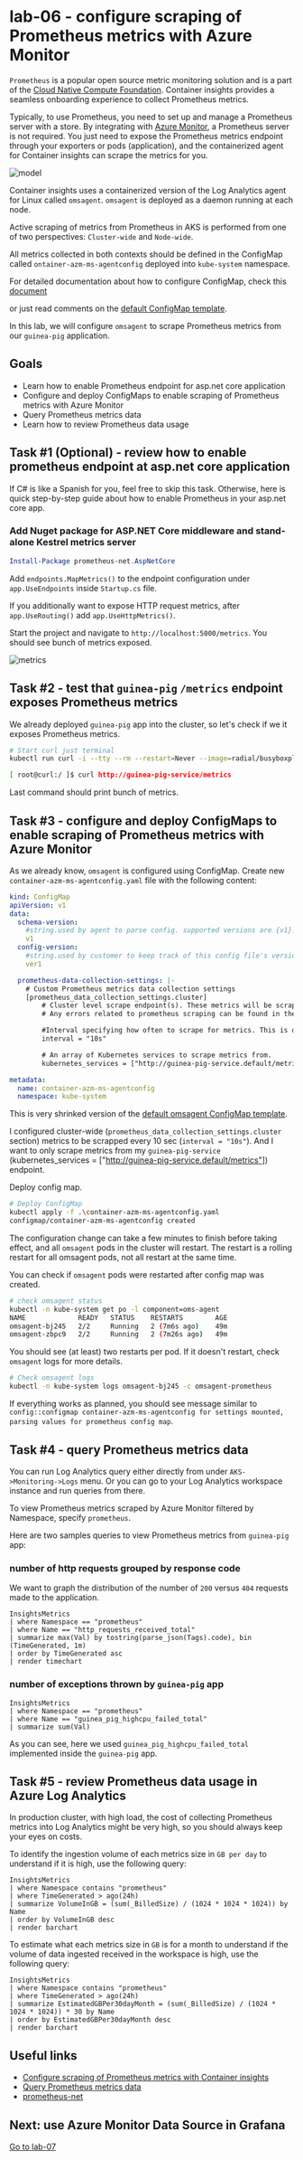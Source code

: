 # lab-06 - configure scraping of Prometheus metrics with Azure Monitor

`Prometheus` is a popular open source metric monitoring solution and is a part of the [Cloud Native Compute Foundation](https://www.cncf.io/). Container insights provides a seamless onboarding experience to collect Prometheus metrics. 

Typically, to use Prometheus, you need to set up and manage a Prometheus server with a store. By integrating with [Azure Monitor](https://docs.microsoft.com/en-us/azure/azure-monitor/overview), a Prometheus server is not required. You just need to expose the Prometheus metrics endpoint through your exporters or pods (application), and the containerized agent for Container insights can scrape the metrics for you.

![model](https://docs.microsoft.com/en-us/azure/azure-monitor/containers/media/container-insights-prometheus-integration/monitoring-kubernetes-architecture.png)

Container insights uses a containerized version of the Log Analytics agent for Linux called `omsagent`.  `omsagent` is deployed as a daemon running at each node. 

Active scraping of metrics from Prometheus in AKS is performed from one of two perspectives: `Cluster-wide` and `Node-wide`.

All metrics collected in both contexts should be defined in the ConfigMap called `ontainer-azm-ms-agentconfig` deployed into `kube-system` namespace.

For detailed documentation about how to configure ConfigMap, check this [document](https://docs.microsoft.com/en-us/azure/azure-monitor/containers/container-insights-prometheus-integration?WT.mc_id=AZ-MVP-5003837#configure-and-deploy-configmaps) 

or just read comments on the [default ConfigMap template](https://raw.githubusercontent.com/microsoft/Docker-Provider/ci_prod/kubernetes/container-azm-ms-agentconfig.yaml).

In this lab, we will configure `omsagent` to scrape Prometheus metrics from our `guinea-pig` application.

## Goals

* Learn how to enable Prometheus endpoint for asp.net core application
* Configure and deploy ConfigMaps to enable scraping of Prometheus metrics with Azure Monitor
* Query Prometheus metrics data
* Learn how to review Prometheus data usage


## Task #1 (Optional) - review how to enable prometheus endpoint at asp.net core application

If C# is like a Spanish for you, feel free to skip this task. Otherwise, here is quick step-by-step guide about how to enable Prometheus in your asp.net core app.

### Add Nuget package for ASP.NET Core middleware and stand-alone Kestrel metrics server

```powershell
Install-Package prometheus-net.AspNetCore
```

Add `endpoints.MapMetrics()` to the endpoint configuration under `app.UseEndpoints` inside `Startup.cs` file.

If you additionally want to expose HTTP request metrics, after `app.UseRouting()` add `app.UseHttpMetrics()`.

Start the project and navigate to `http://localhost:5000/metrics`. You should see bunch of metrics exposed.

![metrics](images/metrics.png)


## Task #2 - test that `guinea-pig` `/metrics` endpoint exposes Prometheus metrics 

We already deployed `guinea-pig` app into the cluster, so let's check if we it exposes Prometheus metrics. 

```bash
# Start curl just terminal
kubectl run curl -i --tty --rm --restart=Never --image=radial/busyboxplus:curl -- sh

[ root@curl:/ ]$ curl http://guinea-pig-service/metrics
```

Last command should print bunch of metrics.

## Task #3 - configure and deploy ConfigMaps to enable scraping of Prometheus metrics with Azure Monitor

As we already know, `omsagent` is configured using ConfigMap. Create new `container-azm-ms-agentconfig.yaml` file with the following content:

```yaml
kind: ConfigMap
apiVersion: v1
data:
  schema-version:
    #string.used by agent to parse config. supported versions are {v1}. Configs with other schema versions will be rejected by the agent.
    v1
  config-version:
    #string.used by customer to keep track of this config file's version in their source control/repository (max allowed 10 chars, other chars will be truncated)
    ver1

  prometheus-data-collection-settings: |-
    # Custom Prometheus metrics data collection settings
    [prometheus_data_collection_settings.cluster]
        # Cluster level scrape endpoint(s). These metrics will be scraped from agent's Replicaset (singleton)
        # Any errors related to prometheus scraping can be found in the KubeMonAgentEvents table in the Log Analytics workspace that the cluster is sending data to.

        #Interval specifying how often to scrape for metrics. This is duration of time and can be specified for supporting settings by combining an integer value and time unit as a string value. Valid time units are ns, us (or µs), ms, s, m, h.
        interval = "10s"

        # An array of Kubernetes services to scrape metrics from.
        kubernetes_services = ["http://guinea-pig-service.default/metrics"]

metadata:
  name: container-azm-ms-agentconfig
  namespace: kube-system
```

This is very shrinked version of the [default omsagent ConfigMap template](https://raw.githubusercontent.com/microsoft/Docker-Provider/ci_prod/kubernetes/container-azm-ms-agentconfig.yaml). 

I configured cluster-wide (`prometheus_data_collection_settings.cluster` section) metrics to be scrapped every 10 sec (`interval = "10s"`). And I want to only scrape metrics from my `guinea-pig-service` (kubernetes_services = ["http://guinea-pig-service.default/metrics"]) endpoint.

Deploy config map.

```bash
# Deploy ConfigMap
kubectl apply -f .\container-azm-ms-agentconfig.yaml
configmap/container-azm-ms-agentconfig created
```

The configuration change can take a few minutes to finish before taking effect, and all ``omsagent`` pods in the cluster will restart. The restart is a rolling restart for all omsagent pods, not all restart at the same time. 

You can check if `omsagent` pods were restarted after config map was created.

```bash
# check omsagent status
kubectl -n kube-system get po -l component=oms-agent
NAME             READY   STATUS    RESTARTS        AGE
omsagent-bj245   2/2     Running   2 (7m6s ago)    49m
omsagent-zbpc9   2/2     Running   2 (7m26s ago)   49m
```

You should see (at least) two restarts per pod. If it doesn't restart, check `omsagent` logs for more details.

```bash
# Check omsagent logs
kubectl -n kube-system logs omsagent-bj245 -c omsagent-prometheus
```

If everything works as planned, you should see message similar to `config::configmap container-azm-ms-agentconfig for settings mounted, parsing values for prometheus config map`.

## Task #4 - query Prometheus metrics data

You can run Log Analytics query either directly from under ``AKS->Monitoring->Logs`` menu. Or you can go to your Log Analytics workspace instance and run queries from there. 

To view Prometheus metrics scraped by Azure Monitor filtered by Namespace, specify `prometheus`. 

Here are two samples queries to view Prometheus metrics from `guinea-pig` app:

### number of http requests grouped by response code

We want to graph the distribution of the number of `200` versus `404` requests made to the application.

```kql
InsightsMetrics 
| where Namespace == "prometheus"
| where Name == "http_requests_received_total"
| summarize max(Val) by tostring(parse_json(Tags).code), bin (TimeGenerated, 1m)
| order by TimeGenerated asc
| render timechart   
```

### number of exceptions thrown by `guinea-pig` app

```kql
InsightsMetrics 
| where Namespace == "prometheus"
| where Name == "guinea_pig_highcpu_failed_total"
| summarize sum(Val)   
```

As you can see, here we used `guinea_pig_highcpu_failed_total` implemented inside the `guinea-pig` app.

## Task #5 - review Prometheus data usage in Azure Log Analytics

In production cluster, with high load, the cost of collecting Prometheus metrics into Log Analytics might be very high, so you should always keep your eyes on costs. 

To identify the ingestion volume of each metrics size in `GB per day` to understand if it is high, use the following query:

```kql
InsightsMetrics
| where Namespace contains "prometheus"
| where TimeGenerated > ago(24h)
| summarize VolumeInGB = (sum(_BilledSize) / (1024 * 1024 * 1024)) by Name
| order by VolumeInGB desc
| render barchart
```

To estimate what each metrics size in `GB` is for a month to understand if the volume of data ingested received in the workspace is high, use the following query:

```kql
InsightsMetrics
| where Namespace contains "prometheus"
| where TimeGenerated > ago(24h)
| summarize EstimatedGBPer30dayMonth = (sum(_BilledSize) / (1024 * 1024 * 1024)) * 30 by Name
| order by EstimatedGBPer30dayMonth desc
| render barchart
```
## Useful links

* [Configure scraping of Prometheus metrics with Container insights](https://docs.microsoft.com/en-us/azure/azure-monitor/containers/container-insights-prometheus-integration?WT.mc_id=AZ-MVP-5003837)
* [Query Prometheus metrics data](https://docs.microsoft.com/en-us/azure/azure-monitor/containers/container-insights-log-query#query-prometheus-metrics-data?WT.mc_id=AZ-MVP-5003837)
* [prometheus-net](https://github.com/prometheus-net/prometheus-net)

## Next: use Azure Monitor Data Source in Grafana

[Go to lab-07](../lab-07/readme.md)